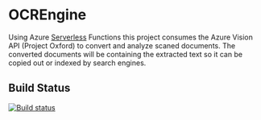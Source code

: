 # OCREngine

Using Azure [Serverless](https://azure.microsoft.com/en-us/services/functions/) Functions this project consumes the Azure Vision API (Project Oxford) to convert and analyze scaned documents.
The converted documents will be containing the extracted text so it can be copied out or indexed by search engines.


## Build Status
[![Build status](https://dev.azure.com/jhueppauff/OCREngine/_apis/build/status/OCREngine-ASP.NET%20Core-CI)](https://dev.azure.com/jhueppauff/OCREngine/_build/latest?definitionId=2)
